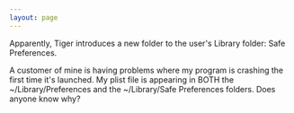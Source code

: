 ```yaml
---
layout: page
---
```


Apparently, Tiger introduces a new folder to the user's Library folder: Safe Preferences. 

A customer of mine is having problems where my program is crashing the first time it's launched.  My plist file is appearing in BOTH the ~/Library/Preferences and the ~/Library/Safe Preferences folders.  Does anyone know why?
